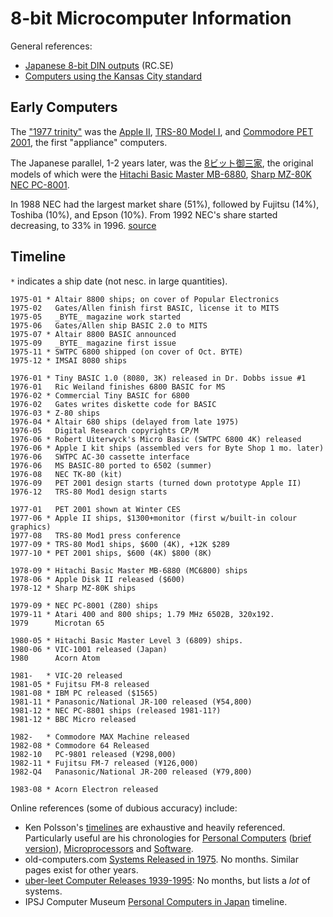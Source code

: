 8-bit Microcomputer Information
===============================

General references:
- [Japanese 8-bit DIN outputs][rc 12255] (RC.SE)
- [Computers using the Kansas City standard][kctape]


Early Computers
---------------

The ["1977 trinity"][trinity] was the [Apple II][we-ap2], [TRS-80
Model I][we-trs80i], and [Commodore PET 2001][we-pet2001], the first
"appliance" computers.

The Japanese parallel, 1-2 years later, was the
[8ビット御三家][gosanke8], the original models of which were the
[Hitachi Basic Master MB-6880][wj-bm], [Sharp MZ-80K][wj-mz80k] [NEC
PC-8001][wj-pc8001].

In 1988 NEC had the largest market share (51%), followed by Fujitsu
(14%), Toshiba (10%), and Epson (10%). From 1992 NEC's share started
decreasing, to 33% in 1996. [source](https://i.imgur.com/4fpXzKr.jpg)


Timeline
--------

`*` indicates a ship date (not nesc. in large quantities).

    1975-01 * Altair 8800 ships; on cover of Popular Electronics
    1975-02   Gates/Allen finish first BASIC, license it to MITS
    1975-05   _BYTE_ magazine work started
    1975-06   Gates/Allen ship BASIC 2.0 to MITS
    1975-07 * Altair 8800 BASIC announced
    1975-09   _BYTE_ magazine first issue
    1975-11 * SWTPC 6800 shipped (on cover of Oct. BYTE)
    1975-12 * IMSAI 8080 ships

    1976-01 * Tiny BASIC 1.0 (8080, 3K) released in Dr. Dobbs issue #1
    1976-01   Ric Weiland finishes 6800 BASIC for MS
    1976-02 * Commercial Tiny BASIC for 6800
    1976-02   Gates writes diskette code for BASIC
    1976-03 * Z-80 ships
    1976-04 * Altair 680 ships (delayed from late 1975)
    1976-05   Digital Research copyrights CP/M
    1976-06 * Robert Uiterwyck's Micro Basic (SWTPC 6800 4K) released
    1976-06 * Apple I kit ships (assembled vers for Byte Shop 1 mo. later)
    1976-06   SWTPC AC-30 cassette interface
    1976-06   MS BASIC-80 ported to 6502 (summer)
    1976-08   NEC TK-80 (kit)
    1976-09   PET 2001 design starts (turned down prototype Apple II)
    1976-12   TRS-80 Mod1 design starts

    1977-01   PET 2001 shown at Winter CES
    1977-06 * Apple II ships, $1300+monitor (first w/built-in colour graphics)
    1977-08   TRS-80 Mod1 press conference
    1977-09 * TRS-80 Mod1 ships, $600 (4K), +12K $289
    1977-10 * PET 2001 ships, $600 (4K) $800 (8K)

    1978-09 * Hitachi Basic Master MB-6880 (MC6800) ships
    1978-06 * Apple Disk II released ($600)
    1978-12 * Sharp MZ-80K ships

    1979-09 * NEC PC-8001 (Z80) ships
    1979-11 * Atari 400 and 800 ships; 1.79 MHz 6502B, 320x192.
    1979      Microtan 65

    1980-05 * Hitachi Basic Master Level 3 (6809) ships.
    1980-06 * VIC-1001 released (Japan)
    1980      Acorn Atom

    1981-   * VIC-20 released
    1981-05 * Fujitsu FM-8 released
    1981-08 * IBM PC released ($1565)
    1981-11 * Panasonic/National JR-100 released (¥54,800)
    1981-12 * NEC PC-8801 ships (released 1981-11?)
    1981-12 * BBC Micro released

    1982-   * Commodore MAX Machine released
    1982-08 * Commodore 64 Released
    1982-10   PC-9801 released (¥298,000)
    1982-11 * Fujitsu FM-7 released (¥126,000)
    1982-Q4   Panasonic/National JR-200 released (¥79,800)

    1983-08 * Acorn Electron released


Online references (some of dubious accuracy) include:
- Ken Polsson's [timelines][pol] are exhaustive and heavily referenced.
  Particularly useful are his chronologies for [Personal Computers][pol-pc]
  ([brief version][pol-pcmini]), [Microprocessors][pol-mp] and
  [Software][pol-soft].
- old-computers.com [Systems Released in 1975][oc-1975]. No months.
  Similar pages exist for other years.
- [uber-leet Computer Releases 1939-1995][uber]: No months, but lists
  a _lot_ of systems.
- IPSJ Computer Museum [Personal Computers in Japan][ipsj] timeline.



<!-------------------------------------------------------------------->
[kctape]: https://en.wikipedia.org/wiki/Kansas_City_standard#Computers_using_the_Kansas_City_standard
[rc 12255]: https://retrocomputing.stackexchange.com/a/12255/7208

[gosanke8]: https://ja.wikipedia.org/wiki/8ビット御三家
[trinity]: https://retrocomputing.stackexchange.com/q/12343/7208
[wj-bm]: https://ja.wikipedia.org/wiki/ベーシックマスター
[wj-mz]: https://ja.wikipedia.org/wiki/MZ_(コンピュータ)
[wj-pc8001]: https://ja.wikipedia.org/wiki/PC-8000シリーズ
[we-ap2]: https://en.wikipedia.org/wiki/Apple_II
[we-pet2001]: https://en.wikipedia.org/wiki/Commodore_PET
[we-trs80i]: https://page.auctions.yahoo.co.jp/jp/auction/g373420258
[wj-mz80k]: https://ja.wikipedia.org/wiki/MZ-80#MZ-80K

[ipsj]: http://museum.ipsj.or.jp/en/computer/personal/index.html
[oc-1975]: https://old-computers.com/museum/year.asp?y=1975
[pol-mp]: http://kpolsson.com/micropro/
[pol-pc]: http://kpolsson.com/comphist/
[pol-pcmini]: http://kpolsson.com/comphist/mini.htm
[pol-soft]: http://kpolsson.com/software/
[pol]: http://kpolsson.com/
[uber]: http://uber-leet.com/index.php?page=allsystems
